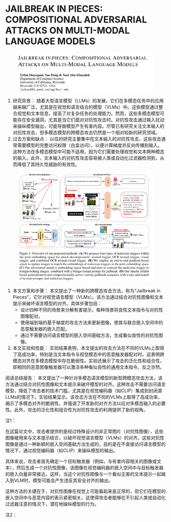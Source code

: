 # JAILBREAK IN PIECES: COMPOSITIONAL ADVERSARIAL  ATTACKS ON MULTI-MODAL LANGUAGE MODELS

<figure><img src="../.gitbook/assets/image (26) (1) (1) (1).png" alt=""><figcaption></figcaption></figure>

1. 研究背景： 随着大型语言模型（LLMs）的发展，它们在多模态任务中的应用越来越广泛，尤其是在视觉和语言结合的模型（VLMs）中。这些模型通过整合视觉和文本信息，提高了对复杂任务的处理能力。然而，这些多模态模型可能存在安全漏洞，尤其是当它们面对对抗性攻击时。对抗性攻击通过输入扰动来操纵模型输出，可能导致模型产生有害内容。尽管已有研究关注文本输入的对抗性攻击，但多模态模型的跨模态攻击仍然是一个相对较新的研究领域。
2. 过去方案和缺点： 以往的研究主要集中在文本输入的对抗性攻击，这些攻击通常需要模型的完整访问权限（白盒访问），以便计算梯度并反向传播到输入。这种方法在多模态模型中可能不适用，因为它们需要处理视觉和文本两种模态的输入。此外，文本输入的对抗性攻击容易被人类或自动化过滤器检测到，从而降低了其持久性威胁的有效性。

<figure><img src="../.gitbook/assets/image (25) (1) (1) (1).png" alt=""><figcaption></figcaption></figure>

1. 本文方案和步骤： 本文提出了一种新的跨模态攻击方法，称为“Jailbreak in Pieces”，它针对视觉语言模型（VLMs）。该方法通过结合对抗性图像和文本提示来破坏语言模型的对齐。具体步骤包括：
   * 设计四种不同的场景来分解有害提示，每种场景将良性文本指令与对抗性图像配对。
   * 使用端到端的基于梯度的攻击方法来更新图像，使其与联合嵌入空间中的恶意触发器的嵌入匹配。
   * 通过不需要访问语言模型的嵌入空间基础方法，生成看似良性的对抗性图像。
2. 本文实验和性能： 实验结果表明，本文提出的攻击方法在不同的VLMs上取得了高成功率，特别是当文本指令与视觉模态中的恶意触发器配对时。这表明跨模态对齐在多模态模型中存在脆弱性。实验还展示了攻击的泛化性和组合性，即相同的恶意图像触发器可以激活多种看似良性的通用文本指令，反之亦然。

阅读总结报告： 本文提出了一种针对多模态语言模型的新型跨模态攻击方法，该方法通过结合对抗性图像和文本提示来破坏模型的对齐。这种攻击不需要访问语言模型，降低了攻击者的技术门槛，尤其是在视觉编码器（如CLIP）集成到封闭源LLMs的情况下。实验结果显示，该攻击方法在不同的VLMs上取得了高成功率，揭示了多模态对齐的脆弱性，并强调了开发新的对齐方法以应对多模态输入的必要性。此外，攻击的泛化性和组合性为对抗性攻击的利用提供了新的视角。



注1：

在这篇论文中，攻击者提供的是经过特殊设计的非正常图片（对抗性图像），这些图像被用来与文本提示结合，以破坏视觉语言模型（VLMs）的对齐。这些对抗性图像是通过一种新颖的嵌入空间基础方法生成的，目的是在不直接访问语言模型的情况下，通过视觉编码器（如CLIP）来操纵模型的输出。

具体来说，攻击者首先确定一个目标触发器（例如，与有害内容相关的图像或文本），然后生成一个对抗性图像，该图像在视觉编码器的嵌入空间中与目标触发器的嵌入向量非常接近。这样，当这个对抗性图像与一个看似无害的文本提示一起输入到VLM时，模型可能会产生违反其安全对齐的输出。

这种方法的关键在于，对抗性图像在视觉上可能看起来是正常的，但它们在模型的嵌入空间中与恶意内容的表示紧密相关。这使得攻击者能够在不引起人类或自动化过滤器注意的情况下，潜在地操纵模型的行为。



注2：

